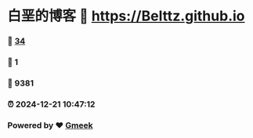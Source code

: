 # 白垩的博客 :link: https://Belttz.github.io 
### :page_facing_up: [34](https://Belttz.github.io/tag.html) 
### :speech_balloon: 1 
### :hibiscus: 9381 
### :alarm_clock: 2024-12-21 10:47:12 
### Powered by :heart: [Gmeek](https://github.com/Meekdai/Gmeek)
